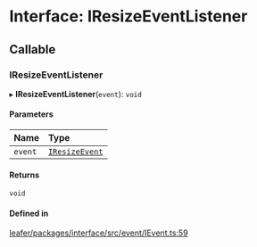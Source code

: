 # Interface: IResizeEventListener

## Callable

### IResizeEventListener

▸ **IResizeEventListener**(`event`): `void`

#### Parameters

| Name | Type |
| :------ | :------ |
| `event` | [`IResizeEvent`](IResizeEvent.md) |

#### Returns

`void`

#### Defined in

[leafer/packages/interface/src/event/IEvent.ts:59](https://github.com/leaferjs/leafer/blob/27a24ec/packages/interface/src/event/IEvent.ts#L59)

